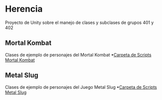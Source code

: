# Herencia
Proyecto de Unity sobre el manejo de clases y subclases de grupos 401 y 402 

## Mortal Kombat
Clases de ejemplo de personajes del Mortal Kombat
•[Carpeta de Scripts Mortal Kombat](https://github.com/AlexanderMartinG/Herencia/tree/master/Mortal%20Kombat)

## Metal Slug
Clases de ejemplo de personajes del Juego Metal Slug
•[Carpeta de Scripts Metal Slug](https://github.com/AlexanderMartinG/Herencia/tree/master/Metal%20Slug)

